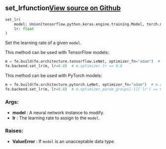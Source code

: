 ## set_lr<span class="tag">function</span><a class="sourcelink" href=https://github.com/fastestimator/fastestimator/blob/r1.0/fastestimator/backend/set_lr.py/#L21-L49>View source on Github</a>
```python
set_lr(
	model: Union[tensorflow.python.keras.engine.training.Model, torch.nn.modules.module.Module],
	lr: float
)
```
Set the learning rate of a given `model`.

This method can be used with TensorFlow models:
```python
m = fe.build(fe.architecture.tensorflow.LeNet, optimizer_fn="adam")  # m.optimizer.lr == 0.001
fe.backend.set_lr(m, lr=0.8)  # m.optimizer.lr == 0.8
```

This method can be used with PyTorch models:
```python
m = fe.build(fe.architecture.pytorch.LeNet, optimizer_fn="adam")  # m.optimizer.param_groups[-1]['lr'] == 0.001
fe.backend.set_lr(m, lr=0.8)  # m.optimizer.param_groups[-1]['lr'] == 0.8
```


<h3>Args:</h3>

* **model** :  A neural network instance to modify.
* **lr** :  The learning rate to assign to the `model`.

<h3>Raises:</h3>

* **ValueError** :  If `model` is an unacceptable data type.

